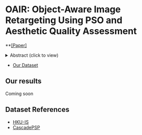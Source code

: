 # OAIR: Object-Aware Image Retargeting Using PSO and Aesthetic Quality Assessment
**[[Paper]](https://arxiv.org/abs/2209.04804)
<details>
    <summary>Abstract (click to view)</summary>
    Image retargeting aims at altering images’ size while preserving important content and minimizing noticeable distortions. However, previous image retargeting methods create outputs that suffer from artifacts and distortions. Besides, most previous works attempt to retarget the background and foreground of the input image simultaneously. Simultaneous resizing of the foreground and background causes changes in the aspect ratios of the objects. The change in the aspect ratio is specifically not desirable for human objects. We propose a retargeting method that overcomes these problems. The proposed approach consists of the following steps. Firstly, an inpainting method uses the input image and the binary mask of foreground objects to produce a background image without any foreground objects. Secondly, the seam carving method resizes the background image to the target size. Then, a super-resolution method increases the input image quality, and we then extract the foreground objects. Finally, the retargeted background and the extracted super-resolued objects are fed into a particle swarm optimization algorithm (PSO). The PSO algorithm uses aesthetic quality assessment as it's objective function to identify the best location and size for the objects to be placed on the background. We used the image quality assessment and aesthetic quality assessment measures to show our superior results compared to popular image retargeting techniques.
</details>

* [Our Dataset](https://github.com/givkashi/OAIR/tree/main/dataset)
## Our results
Coming soon

## Dataset References
* [HKU-IS](https://i.cs.hku.hk/~yzyu/research/deep_saliency.html)
* [CascadePSP](https://github.com/hkchengrex/CascadePSP)

